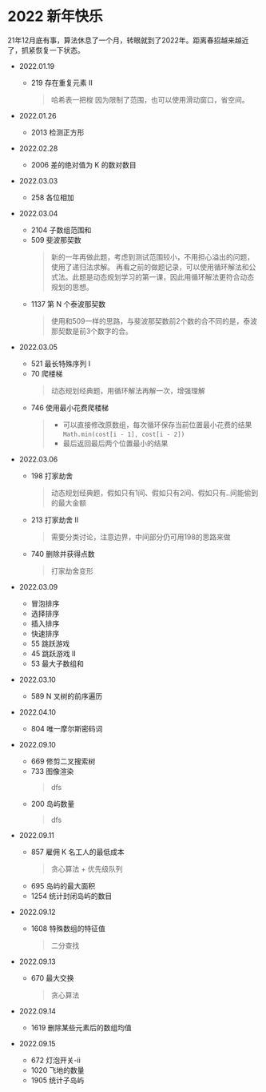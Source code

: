# 2022 新年快乐  
21年12月底有事，算法休息了一个月，转眼就到了2022年。距离春招越来越近了，抓紧恢复一下状态。

- 2022.01.19
  - 219 存在重复元素 II
    > 哈希表一把梭
    > 因为限制了范围，也可以使用滑动窗口，省空间。

- 2022.01.26
  - 2013 检测正方形

- 2022.02.28 
  - 2006 差的绝对值为 K 的数对数目

- 2022.03.03
  - 258 各位相加

- 2022.03.04
  - 2104 子数组范围和
  - 509 斐波那契数
    > 新的一年再做此题，考虑到测试范围较小，不用担心溢出的问题，使用了递归法求解。
    > 再看之前的做题记录，可以使用循环解法和公式法。此题是动态规划学习的第一课，因此用循环解法更符合动态规划的思想。
  - 1137 第 N 个泰波那契数
    > 使用和509一样的思路，与斐波那契数前2个数的合不同的是，泰波那契数是前3个数字的合。

- 2022.03.05
  - 521 最长特殊序列 Ⅰ
  - 70 爬楼梯
    > 动态规划经典题，用循环解法再解一次，增强理解
  - 746 使用最小花费爬楼梯
    > - 可以直接修改原数组，每次循环保存当前位置最小花费的结果`Math.min(cost[i - 1], cost[i - 2])`
    > - 最后返回最后两个位置最小的结果

- 2022.03.06
  - 198 打家劫舍
    > 动态规划经典题，假如只有1间、假如只有2间、假如只有..间能偷到的最大金额
  - 213 打家劫舍 II
    > 需要分类讨论，注意边界，中间部分仍可用198的思路来做
  - 740 删除并获得点数
    > 打家劫舍变形

- 2022.03.09
  - 冒泡排序
  - 选择排序
  - 插入排序
  - 快速排序
  - 55 跳跃游戏
  - 45 跳跃游戏 II
  - 53 最大子数组和

- 2022.03.10
  - 589 N 叉树的前序遍历

- 2022.04.10
  - 804 唯一摩尔斯密码词

- 2022.09.10
  - 669 修剪二叉搜索树
  - 733 图像渲染
    > dfs
  - 200 岛屿数量
    > dfs 

- 2022.09.11
  - 857 雇佣 K 名工人的最低成本
    > 贪心算法 + 优先级队列
  - 695 岛屿的最大面积
  - 1254 统计封闭岛屿的数目

- 2022.09.12
  - 1608 特殊数组的特征值
    > 二分查找 

- 2022.09.13
  - 670 最大交换
    > 贪心算法

- 2022.09.14
  - 1619 删除某些元素后的数组均值

- 2022.09.15
  - 672 灯泡开关-ii
  - 1020 飞地的数量
  - 1905 统计子岛屿
